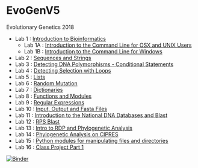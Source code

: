 # EvoGenV5
Evolutionary Genetics 2018

* Lab 1 : [Introduction to Bioinformatics](EvoGenV5_Lab1.ipynb)
    * Lab 1A : [Introduction to the Command Line for OSX and UNIX Users](EvoGenV5_Lab1A.ipynb)
    * Lab 1B : [Introduction to the Command Line for Windows](EvoGenV5_Lab1B.ipynb)
* Lab 2 : [Sequences and Strings](EvoGenV5_Lab2.ipynb)
* Lab 3 : [Detecting DNA Polymorphisms - Conditional Statements](EvoGenV5_Lab3.ipynb)
* Lab 4 : [Detecting Selection with Loops](EvoGenV5_Lab4.ipynb)
* Lab 5 : [Lists](EvoGenV5_Lab5.ipynb)
* Lab 6 : [Random Mutation](EvoGenV5_Lab6.ipynb)
* Lab 7 : [Dictionaries](EvoGenV5_Lab7.ipynb)
* Lab 8 : [Functions and Modules](EvoGenV5_Lab8.ipynb)
* Lab 9 : [Regular Expressions](EvoGenV5_Lab9.ipynb)
* Lab 10 : [Input, Output and Fasta Files](EvoGenV5_Lab10.ipynb)
* Lab 11 : [Introduction to the National DNA Databases and Blast](EvoGenV5_Lab11.ipynb)
* Lab 12 : [RPS Blast](EvoGenV5_Lab12.ipynb)
* Lab 13 : [Intro to RDP and Phylogenetic Analysis](EvoGenV5_Lab13.ipynb)
* Lab 14 : [Phylogenetic Analysis on CIPRES](EvoGenV5_Lab14.ipynb)
* Lab 15 : [Python modules for manipulating files and directories](EvoGenV5_Lab15.ipynb)
* Lab 16 : [Class Project Part 1](Project_Part1.ipynb)


[![Binder](https://mybinder.org/badge_logo.svg)](https://mybinder.org/v2/gh/jeffreyblanchard/EvoGeno2018Py/HEAD)
